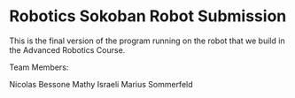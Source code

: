 # Robotics Sokoban Robot Submission
This is the final version of the program running on the robot that we build in the Advanced Robotics Course.

Team Members:

Nicolas Bessone
Mathy Israeli
Marius Sommerfeld
